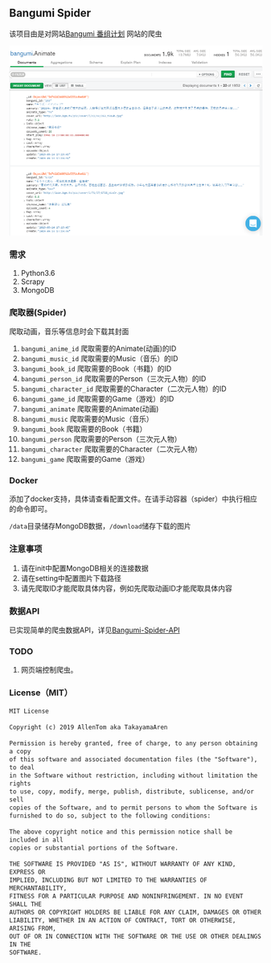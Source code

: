 ## Bangumi Spider
该项目由是对网站[Bangumi 番组计划](http://bangumi.tv/) 网站的爬虫


![avatar](./preview/1.PNG)

### 需求
1. Python3.6  
2. Scrapy
3. MongoDB
### 爬取器(Spider)
爬取动画，音乐等信息时会下载其封面
1. `bangumi_anime_id` 爬取需要的Animate(动画)的ID
2. `bangumi_music_id` 爬取需要的Music（音乐）的ID
3. `bangumi_book_id` 爬取需要的Book（书籍）的ID
4. `bangumi_person_id` 爬取需要的Person（三次元人物）的ID
5. `bangumi_character_id` 爬取需要的Character（二次元人物）的ID
6. `bangumi_game_id` 爬取需要的Game（游戏）的ID
7. `bangumi_animate` 爬取需要的Animate(动画)
2. `bangumi_music` 爬取需要的Music（音乐）
3. `bangumi_book` 爬取需要的Book（书籍）
4. `bangumi_person` 爬取需要的Person（三次元人物）
5. `bangumi_character` 爬取需要的Character（二次元人物）
6. `bangumi_game` 爬取需要的Game（游戏）
### Docker
添加了docker支持，具体请查看配置文件。在请手动容器（spider）中执行相应的命令即可。

`/data`目录储存MongoDB数据，`/download`储存下载的图片
### 注意事项
1. 请在init中配置MongoDB相关的连接数据
2. 请在setting中配置图片下载路径
3. 请先爬取ID才能爬取具体内容，例如先爬取动画ID才能爬取具体内容

### 数据API
已实现简单的爬虫数据API，详见[Bangumi-Spider-API](https://github.com/AllenTom/Bangumi-Spider-API)
### TODO
1. 网页端控制爬虫。
### License（MIT）
```
MIT License

Copyright (c) 2019 AllenTom aka TakayamaAren

Permission is hereby granted, free of charge, to any person obtaining a copy
of this software and associated documentation files (the "Software"), to deal
in the Software without restriction, including without limitation the rights
to use, copy, modify, merge, publish, distribute, sublicense, and/or sell
copies of the Software, and to permit persons to whom the Software is
furnished to do so, subject to the following conditions:

The above copyright notice and this permission notice shall be included in all
copies or substantial portions of the Software.

THE SOFTWARE IS PROVIDED "AS IS", WITHOUT WARRANTY OF ANY KIND, EXPRESS OR
IMPLIED, INCLUDING BUT NOT LIMITED TO THE WARRANTIES OF MERCHANTABILITY,
FITNESS FOR A PARTICULAR PURPOSE AND NONINFRINGEMENT. IN NO EVENT SHALL THE
AUTHORS OR COPYRIGHT HOLDERS BE LIABLE FOR ANY CLAIM, DAMAGES OR OTHER
LIABILITY, WHETHER IN AN ACTION OF CONTRACT, TORT OR OTHERWISE, ARISING FROM,
OUT OF OR IN CONNECTION WITH THE SOFTWARE OR THE USE OR OTHER DEALINGS IN THE
SOFTWARE.

```
